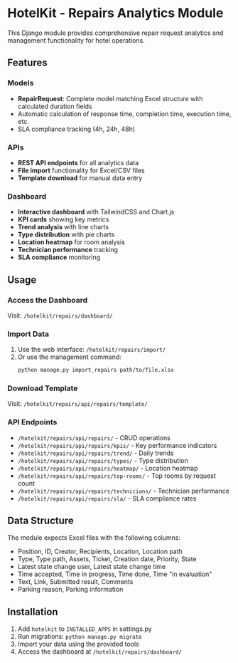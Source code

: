 # HotelKit - Repairs Analytics Module

This Django module provides comprehensive repair request analytics and management functionality for hotel operations.

## Features

### Models
- **RepairRequest**: Complete model matching Excel structure with calculated duration fields
- Automatic calculation of response time, completion time, execution time, etc.
- SLA compliance tracking (4h, 24h, 48h)

### APIs
- **REST API endpoints** for all analytics data
- **File import** functionality for Excel/CSV files
- **Template download** for manual data entry

### Dashboard
- **Interactive dashboard** with TailwindCSS and Chart.js
- **KPI cards** showing key metrics
- **Trend analysis** with line charts
- **Type distribution** with pie charts
- **Location heatmap** for room analysis
- **Technician performance** tracking
- **SLA compliance** monitoring

## Usage

### Access the Dashboard
Visit: `/hotelkit/repairs/dashboard/`

### Import Data
1. Use the web interface: `/hotelkit/repairs/import/`
2. Or use the management command:
   ```bash
   python manage.py import_repairs path/to/file.xlsx
   ```

### Download Template
Visit: `/hotelkit/repairs/api/repairs/template/`

### API Endpoints
- `/hotelkit/repairs/api/repairs/` - CRUD operations
- `/hotelkit/repairs/api/repairs/kpis/` - Key performance indicators
- `/hotelkit/repairs/api/repairs/trend/` - Daily trends
- `/hotelkit/repairs/api/repairs/types/` - Type distribution
- `/hotelkit/repairs/api/repairs/heatmap/` - Location heatmap
- `/hotelkit/repairs/api/repairs/top-rooms/` - Top rooms by request count
- `/hotelkit/repairs/api/repairs/technicians/` - Technician performance
- `/hotelkit/repairs/api/repairs/sla/` - SLA compliance rates

## Data Structure

The module expects Excel files with the following columns:
- Position, ID, Creator, Recipients, Location, Location path
- Type, Type path, Assets, Ticket, Creation date, Priority, State
- Latest state change user, Latest state change time
- Time accepted, Time in progress, Time done, Time "in evaluation"
- Text, Link, Submitted result, Comments
- Parking reason, Parking information

## Installation

1. Add `hotelkit` to `INSTALLED_APPS` in settings.py
2. Run migrations: `python manage.py migrate`
3. Import your data using the provided tools
4. Access the dashboard at `/hotelkit/repairs/dashboard/`
